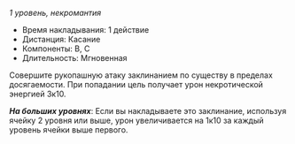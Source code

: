 *1 уровень, некромантия*

- Время накладывания: 1 действие 
- Дистанция: Касание
- Компоненты: В, С
- Длительность: Мгновенная

Совершите рукопашную атаку заклинанием по существу в пределах досягаемости. При попадании цель получает урон некротической энергией 3к10.

***На больших уровнях***: Если вы накладываете это заклинание, используя ячейку 2 уровня или выше, урон увеличивается на 1к10 за каждый уровень ячейки выше первого.